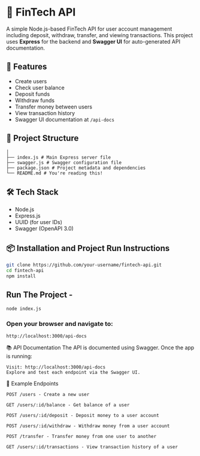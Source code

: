 # 💸 FinTech API

A simple Node.js-based FinTech API for user account management including deposit, withdraw, transfer, and viewing transactions. This project uses **Express** for the backend and **Swagger UI** for auto-generated API documentation.

## 🚀 Features

- Create users
- Check user balance
- Deposit funds
- Withdraw funds
- Transfer money between users
- View transaction history
- Swagger UI documentation at `/api-docs`

## 📁 Project Structure

```Fintech-api/
│
├── index.js # Main Express server file
├── swagger.js # Swagger configuration file
├── package.json # Project metadata and dependencies
└── README.md # You're reading this!
```

## 🛠️ Tech Stack

- Node.js
- Express.js
- UUID (for user IDs)
- Swagger (OpenAPI 3.0)
  
## 📦 Installation and Project Run Instructions 

```bash
git clone https://github.com/your-username/fintech-api.git
cd fintech-api
npm install
```
## Run The Project -
```
node index.js
```
### Open your browser and navigate to:
```
http://localhost:3000/api-docs
```
📚 API Documentation
The API is documented using Swagger. Once the app is running:
```
Visit: http://localhost:3000/api-docs
Explore and test each endpoint via the Swagger UI.
```
📜 Example Endpoints
```
POST /users - Create a new user

GET /users/:id/balance - Get balance of a user

POST /users/:id/deposit - Deposit money to a user account

POST /users/:id/withdraw - Withdraw money from a user account

POST /transfer - Transfer money from one user to another

GET /users/:id/transactions - View transaction history of a user
```



